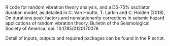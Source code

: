 R code for random vibration theory analysis, and a D5-75% oscillator duration model, as detailed in 
C. Van Houtte, T. Larkin and C. Holden (2018), On durations peak factors and nonstationarity corrections in seismic hazard applications of random vibration theory, Bulletin of the Seismological Society of America, doi: 10.1785/0120170076

Detail of inputs, outputs and required packages can be found in the R script.
